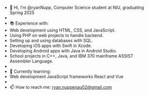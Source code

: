 - 👋 Hi, I’m @ryanNupp, Computer Science student at NIU, graduating Spring 2025
- 
- 📚 Experience with:
-    Web development using HTML, CSS, and JavaScript.
-    Using PHP on web projects to handle backend.
-    Setting up and using databases with SQL.
-    Developing iOS apps with Swift in Xcode.
-    Developing Android apps with Java in Android Studio.
-    School projects in C++, Java, and IBM 370 mainframe ASSIST Assembler Language.
-    
- 🌱 Currently learning:
-    Web development JavaScript frameworks React and Vue
- 
- 📫 How to reach me: ryan.nuppenau02@gmail.com

<!---
ryanNupp/ryanNupp is a ✨ special ✨ repository because its `README.md` (this file) appears on your GitHub profile.
You can click the Preview link to take a look at your changes.
--->
